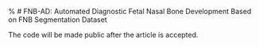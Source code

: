 % # FNB-AD: Automated Diagnostic Fetal Nasal Bone Development Based on FNB Segmentation Dataset

The code will be made public after the article is accepted.

